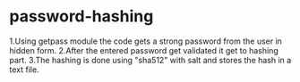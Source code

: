 # password-hashing
1.Using getpass module the code gets a strong password from the user in hidden form.
2.After the entered password get validated it get to hashing part.
3.The hashing is done using "sha512" with salt and stores the hash in a text file.
